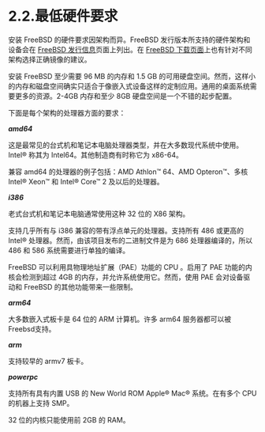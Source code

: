 # 2.2.最低硬件要求

安装 FreeBSD 的硬件要求因架构而异。FreeBSD 发行版本所支持的硬件架构和设备会在 [FreeBSD 发行信息](https://www.freebsd.org/releases/)页面上列出。在 [FreeBSD 下载页面](https://www.freebsd.org/where/)上也有针对不同架构选择正确镜像的建议。

安装 FreeBSD 至少需要 96 MB 的内存和 1.5 GB 的可用硬盘空间。然而，这样小的内存和磁盘空间确实只适合于像嵌入式设备这样的定制应用。通用的桌面系统需要更多的资源。2-4GB 内存和至少 8GB 硬盘空间是一个不错的起步配置。

下面是每个架构的处理器方面的要求：

***amd64***

这是最常见的台式机和笔记本电脑处理器类型，并在大多数现代系统中使用。Intel® 称其为 Intel64。其他制造商有时称它为 x86-64。

兼容 amd64 的处理器的例子包括：AMD Athlon™ 64、AMD Opteron™、多核 Intel® Xeon™ 和 Intel® Core™ 2 及以后的处理器。

***i386***

老式台式机和笔记本电脑通常使用这种 32 位的 X86 架构。

支持几乎所有与 i386 兼容的带有浮点单元的处理器。支持所有 486 或更高的 Intel® 处理器。然而，由该项目发布的二进制文件是为 686 处理器编译的，所以 486 和 586 系统需要进行单独的编译。

FreeBSD 可以利用具物理地址扩展（PAE）功能的 CPU 。启用了 PAE 功能的内核会检测到超过 4GB 的内存，并允许系统使用它。然而，使用 PAE 会对设备驱动和 FreeBSD 的其他功能带来一些限制。

***arm64***

大多数嵌入式板卡是 64 位的 ARM 计算机。许多 arm64 服务器都可以被Freebsd支持。

***arm***

支持较早的 armv7 板卡。

***powerpc***

支持所有具有内置 USB 的 New World ROM Apple® Mac® 系统。在有多个 CPU 的机器上支持 SMP。

32 位的内核只能使用前 2GB 的 RAM。
